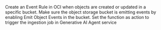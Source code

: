 Create an Event Rule in OCI when objects are created or updated in a specific bucket. 
Make sure the object storage bucket is emitting events by enabling Emit Object Events in the bucket.
Set the function as action to trigger the ingestion job in Generative AI Agent service
